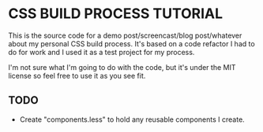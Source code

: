 # CSS BUILD PROCESS TUTORIAL

This is the source code for a demo post/screencast/blog post/whatever about my personal CSS build process. It's based on a code refactor I had to do for work and I used it as a test project for my process.

I'm not sure what I'm going to do with the code, but it's under the MIT license so feel free to use it as you see fit.

## TODO

* Create "components.less" to hold any reusable components I create.
